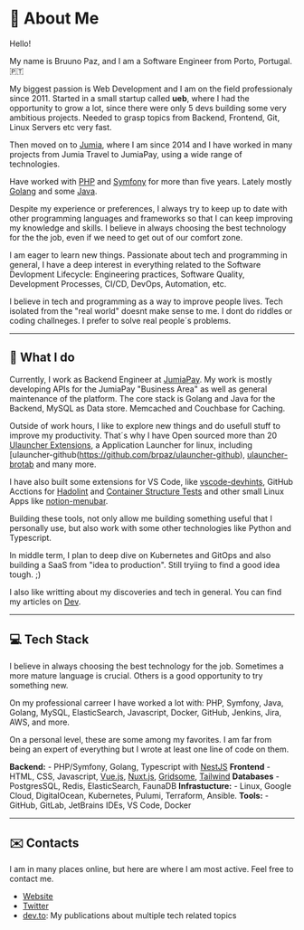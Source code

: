 # 👋 About Me 

Hello!

My name is Bruuno Paz, and I am a Software Engineer from Porto, Portugal. 🇵🇹

My biggest passion is Web Development and I am on the field professionaly since 2011. Started in a small startup called **ueb**, where I had the opportunity to grow a lot, since there were only 5 devs building some very ambitious projects. Needed to grasp topics from Backend, Frontend, Git, Linux Servers etc very fast.

Then moved on to [Jumia](https://group.jumia.com/), where I am since 2014 and I have worked in many projects from Jumia Travel to JumiaPay, using a wide range of technologies.

Have worked with [PHP](https://www.php.net/) and [Symfony](https://symfony.com/) for more than five years. Lately mostly [Golang](https://golang.org/) and some [Java](https://docs.oracle.com/javase/7/docs/technotes/guides/language/).

Despite my experience or preferences, I always try to keep up to date with other programming languages and frameworks so that I can keep improving my knowledge and skills. I believe in always choosing the best technology for the the job, even if we need to get out of our comfort zone.

I am eager to learn new things. Passionate about tech and programming in general, I have a deep interest in everything related to the Software Devlopment Lifecycle: Engineering practices, Software Quality, Development Processes, CI/CD, DevOps, Automation, etc.

I believe in tech and programming as a way to improve people lives. Tech isolated from the "real world" doesnt make sense to me. I dont do riddles or coding challneges. I prefer to solve real people´s problems. 

---

## :briefcase: What I do

Currently, I work as Backend Engineer at [JumiaPay](https://pay.jumia.com.ng). My work is mostly developing APIs for the JumiaPay "Business Area" as well as general maintenance of the platform. The core stack is Golang and Java for the Backend, MySQL as Data store. Memcached and Couchbase for Caching.

Outside of work hours, I like to explore new things and do usefull stuff to improve my productivity. That´s why I have Open sourced more than 20 [Ulauncher Extensions](https://ext.ulauncher.io/), a Application Launcher for linux, including [ulauncher-github(https://github.com/brpaz/ulauncher-github), [ulauncher-brotab](https://ext.ulauncher.io/-/github-brpaz-ulauncher-brotab) and many more.

I have also built some extensions for VS Code, like [vscode-devhints](https://marketplace.visualstudio.com/items?itemName=brpaz.devhints), GitHub Acctions for [Hadolint](https://github.com/brpaz/hadolint-action) and [Container Structure Tests](https://github.com/brpaz/structure-tests-action) and other small Linux Apps like [notion-menubar](https://github.com/brpaz/notion-menubar).

Building these tools, not only allow me building something useful that I personally use, but also work with some other technologies like Python and Typescript.

In middle term, I plan to deep dive on Kubernetes and GitOps and also building a SaaS from "idea to production". Still tryiing to find a good idea tough. ;)

I also like writting about my discoveries and tech in general. You can find my articles on [Dev](https://dev.to/brpaz).

---

## :computer: Tech Stack

I believe in always choosing the best technology for the job. Sometimes a more mature language is crucial. Others is a good opportunity to try something new.

On my professional carreer I have worked a lot with: PHP, Symfony, Java, Golang, MySQL, ElasticSearch, Javascript, Docker, GitHub, Jenkins, Jira, AWS, and more.

On a personal level, these are some among my favorites. I am far from being an expert of everything but I wrote at least one line of code on them.

**Backend:** - PHP/Symfony, Golang, Typescript with [NestJS](https://nestjs.com/)
**Frontend** - HTML, CSS, Javascript, [Vue.js](https://vuejs.org/), [Nuxt.js](https://nuxtjs.org/), [Gridsome](https://gridsome.org/), [Tailwind](https://tailwindcss.com/)
**Databases** - PostgresSQL, Redis, ElasticSearch, FaunaDB
**Infrastucture:** - Linux, Google Cloud, DigitalOcean, Kubernetes, Pulumi, Terraform, Ansible.
**Tools:** - GitHub, GitLab, JetBrains IDEs, VS Code, Docker

---



## :envelope: Contacts

I am in many places online, but here are where I am most active. Feel free to contact me.

* [Website](https://brunopaz.dev)
* [Twitter](https://twitter.com/brunopaz88)
* [dev.to](https://dev.to/brpaz): My publications about multiple tech related topics
